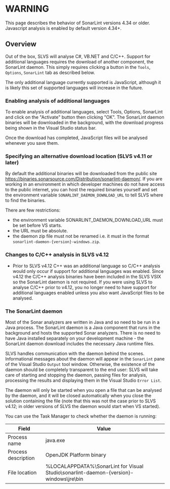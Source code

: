 # WARNING
This page describes the behavior of SonarLint versions 4.34 or older. Javascript analysis is enabled by default version 4.34+.

## Overview
Out of the box, SLVS will analyse C#, VB.NET and C/C++. Support for additional languages requires the download of another component, the SonarLint daemon. This simply requires clicking a button in the `Tools`, `Options`, `SonarLint` tab as described below.

The only additional language currently supported is JavaScript, although it is likely this set of supported languages will increase in the future.

### Enabling analysis of additional languages
To enable analysis of additional languages, select Tools, Options, SonarLint and click on the "Activate" button then clicking "OK". The SonarLint daemon binaries will be downloaded in the background, with the download progress being shown in the Visual Studio status bar.

Once the download has completed, JavaScript files will be analysed whenever you save them.

### Specifying an alternative download location (SLVS v4.11 or later)
By default the additional binaries will be downloaded from the public site https://binaries.sonarsource.com/Distribution/sonarlint-daemon/.
If you are working in an environment in which developer machines do not have access to the public internet, you can host the required binaries yourself and set the environment variable `SONARLINT_DAEMON_DOWNLOAD_URL` to tell SLVS where to find the binaries. 

There are few restrictions:
* the environment variable SONARLINT_DAEMON_DOWNLOAD_URL must be set before VS starts.
* the URL must be absolute.
* the daemon zip file must not be renamed i.e. it must in the format `sonarlint-daemon-{version}-windows.zip`.

### Changes to C/C++ analysis in SLVS v4.12
* Prior to SLVS v4.12 C++ was an additional language so C/C++ analysis would only occur if support for additional languages was enabled. Since v4.12 the C/C++ analysis binaries have been included in the SLVS VSIX so the SonarLint daemon is not required. If you were using SLVS to analyse C/C++ prior to v4.12, you no longer need to have support for additional languages enabled unless you also want JavaScript files to be analysed. 


### The SonarLint daemon
Most of the Sonar analyzers are written in Java and so need to be run in a Java process. The SonarLint daemon is a Java component that runs in the background and hosts the supported Sonar analyzers.  There is no need to have Java installed separately on your development machine - the SonarLint daemon download includes the necessary Java runtime files.

SLVS handles communication with the daemon behind the scenes. Informational messages about the daemon will appear in the `SonarLint` pane of the Visual Studio `Output` tool window. Otherwise, the existence of the daemon should be completely transparent to the end user: SLVS will take care of starting and stopping the daemon, passing files for analysis, processing the results and displaying them in the Visual Studio `Error List`.

The daemon will only be started when you open a file that can be analysed by the daemon, and it will be closed automatically when you close the solution containing the file (note that this was not the case prior to SLVS v4.12; in older versions of SLVS the daemon would start when VS started).

You can use the Task Manager to check whether the daemon is running:

| Field | Value|
| --- | ---|
| Process name | java.exe |
| Process description | OpenJDK Platform binary |
| File location | %LOCALAPPDATA%\SonarLint for Visual Studio\sonarlint-daemon-{version}-windows\jre\bin |
